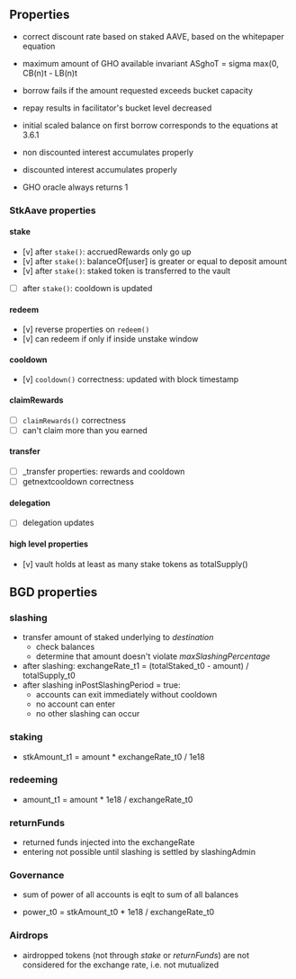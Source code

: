 ## Properties

- correct discount rate based on staked AAVE, based on the whitepaper equation
- maximum amount of GHO available invariant
    ASghoT = sigma max(0, CB(n)t - LB(n)t

- borrow fails if the amount requested exceeds bucket capacity
- repay results in facilitator's bucket level decreased
- initial scaled balance on first borrow corresponds to the equations at 3.6.1
- non discounted interest accumulates properly
- discounted interest accumulates properly
- GHO oracle always returns 1

### StkAave properties

#### stake
- [v] after `stake()`: accruedRewards only go up
- [v] after `stake()`: balanceOf[user] is greater or equal to deposit amount
- [v] after `stake()`: staked token is transferred to the vault
- [ ] after `stake()`: cooldown is updated

#### redeem
- [v] reverse properties on `redeem()`
- [v] can redeem if only if inside unstake window

#### cooldown
- [v] `cooldown()` correctness: updated with block timestamp

#### claimRewards
- [ ] `claimRewards()` correctness
- [ ] can't claim more than you earned

#### transfer
- [ ] _transfer properties: rewards and cooldown
- [ ] getnextcooldown correctness

#### delegation
- [ ] delegation updates

#### high level properties
- [v] vault holds at least as many stake tokens as totalSupply()



## BGD properties

### slashing

- transfer amount of staked underlying to _destination_ 
    - check balances
    - determine that amount doesn't violate _maxSlashingPercentage_
- after slashing:
    exchangeRate_t1 = (totalStaked_t0 - amount) / totalSupply_t0
- after slashing inPostSlashingPeriod = true:
    - accounts can exit immediately without cooldown
    - no account can enter
    - no other slashing can occur

### staking

- stkAmount_t1 = amount * exchangeRate_t0 / 1e18

### redeeming

- amount_t1 = amount * 1e18 / exchangeRate_t0

### returnFunds

- returned funds injected into the exchangeRate
- entering not possible until slashing is settled by slashingAdmin

### Governance

- sum of power of all accounts is eqlt to sum of all balances

- power_t0 = stkAmount_t0 * 1e18 / exchangeRate_t0

### Airdrops

- airdropped tokens (not through _stake_ or _returnFunds_) are not considered
  for the exchange rate, i.e. not mutualized

